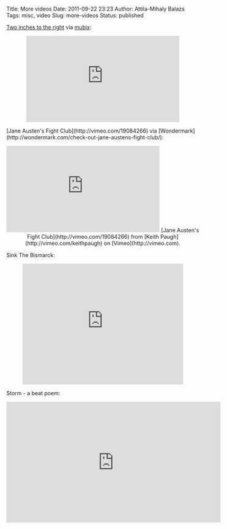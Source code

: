 Title: More videos
Date: 2011-09-22 23:23
Author: Attila-Mihaly Balazs
Tags: misc, video
Slug: more-videos
Status: published

[Two inches to the right](http://vimeo.com/11693318) via
[mubix](http://www.room362.com/mubixlinks/2010/7/11/2-inches-to-the-right.html):

<p>
<center>
<iframe src="http://player.vimeo.com/video/11693318?title=0&amp;byline=0&amp;portrait=0" width="400" height="225" frameborder="0" webkitallowfullscreen="webkitAllowFullScreen" allowfullscreen="allowFullScreen">
</iframe>
</center>
</p>
[Jane Austen's Fight Club](http://vimeo.com/19084266) via
[Wondermark](http://wondermark.com/check-out-jane-austens-fight-club/):

<p>
<center>
<iframe src="http://player.vimeo.com/video/19084266?title=0&amp;byline=0&amp;portrait=0" width="400" height="225" frameborder="0" webkitallowfullscreen="webkitAllowFullScreen" allowfullscreen="allowFullScreen">
</iframe>
[Jane Austen's Fight Club](http://vimeo.com/19084266) from [Keith
Paugh](http://vimeo.com/keithpaugh) on [Vimeo](http://vimeo.com).

<p>
</center>
</p>
Sink The Bismarck:

<p>
<center>
<iframe width="420" height="315" src="http://www.youtube-nocookie.com/embed/5cs_es5DR8U?rel=0" frameborder="0" allowfullscreen="allowfullscreen">
</iframe>
</center>
</p>
Storm - a beat poem:

<p>
<center>
<iframe width="560" height="315" src="http://www.youtube-nocookie.com/embed/HhGuXCuDb1U?rel=0" frameborder="0" allowfullscreen="allowfullscreen">
</iframe>
</center>
</p>

